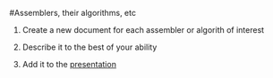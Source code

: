 #Assemblers, their algorithms, etc


1.  Create a new document for each assembler or algorith of interest

2.  Describe it to the best of your ability

3.  Add it to the [presentation](https://github.com/biol7210-genomes/presentation)	